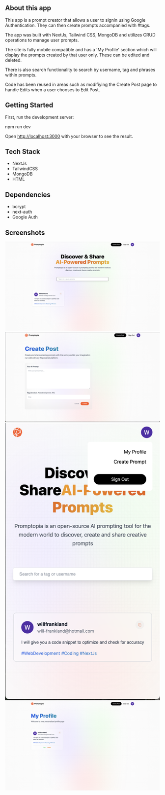 ## About this app

This app is a prompt creator that allows a user to signin using Google Authentication. They can then create prompts accompanied with #tags.

The app was built with NextJs, Tailwind CSS, MongoDB and utilizes CRUD operations to manage user prompts. 

The site is fully mobile compatible and has a 'My Profile' section which will display the prompts created by that user only. These can be edited and deleted.

There is also search functionality to search by username, tag and phrases within prompts.

Code has been reused in areas such as modifiying the Create Post page to handle Edits when a user chooses to Edit Post.

## Getting Started

First, run the development server:

npm run dev

Open [http://localhost:3000](http://localhost:3000) with your browser to see the result.

## Tech Stack

- NextJs
- TailwindCSS
- MongoDB
- HTML

## Dependencies

- bcrypt
- next-auth
- Google Auth

## Screenshots

![Screenshot of Homepage](docs/homepage.png)
!["Screenshot of Create Post Page"](docs/createPostPage.png)
!["Screenshot of Mobile View showing Menu"](docs/mobileCompatability.png)
!["Screenshot of Profile Page"](docs/myProfilePage.png)
